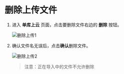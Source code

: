 # 删除上传文件
1. 进入 **单库上云** 页面，点击要删除文件右边的 **删除** 按钮。

   ![删除上传1](../../../../../image/RDS/Delete-Import-1.png)

2. 确认文件名无误后，点击**确认**删除文件。  

   ![删除上传2](../../../../../image/RDS/Delete-Import-2.png)

    >注意：正在导入中的文件不允许删除


